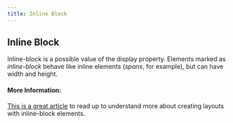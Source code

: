 ```yaml
---
title: Inline Block
---
```

## Inline Block
Inline-block is a possible value of the display property.
Elements marked as _inline-block_ behave like inline elements (_spans_, for example), but can have width and height.

<!-- The article goes here, in GitHub-flavored Markdown. Feel free to add YouTube videos, images, and CodePen/JSBin embeds  -->

#### More Information:
<!-- Please add any articles you think might be helpful to read before writing the article -->
<a href="https://css-tricks.com/almanac/properties/d/display/#inline-block" target="_blank">This is a great article</a> to read up to understand more about creating layouts with inline-block elements.


